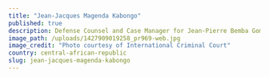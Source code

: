 ```yaml
---
title: "Jean-Jacques Magenda Kabongo"
published: true
description: Defense Counsel and Case Manager for Jean-Pierre Bemba Gombo in The Prosecutor v. Jean-Pierre Bemba Gombo
image_path: /uploads/1427909019258_pr969-web.jpg
image_credit: "Photo courtesy of International Criminal Court"
country: central-african-republic
slug: jean-jacques-magenda-kabongo
---
```


